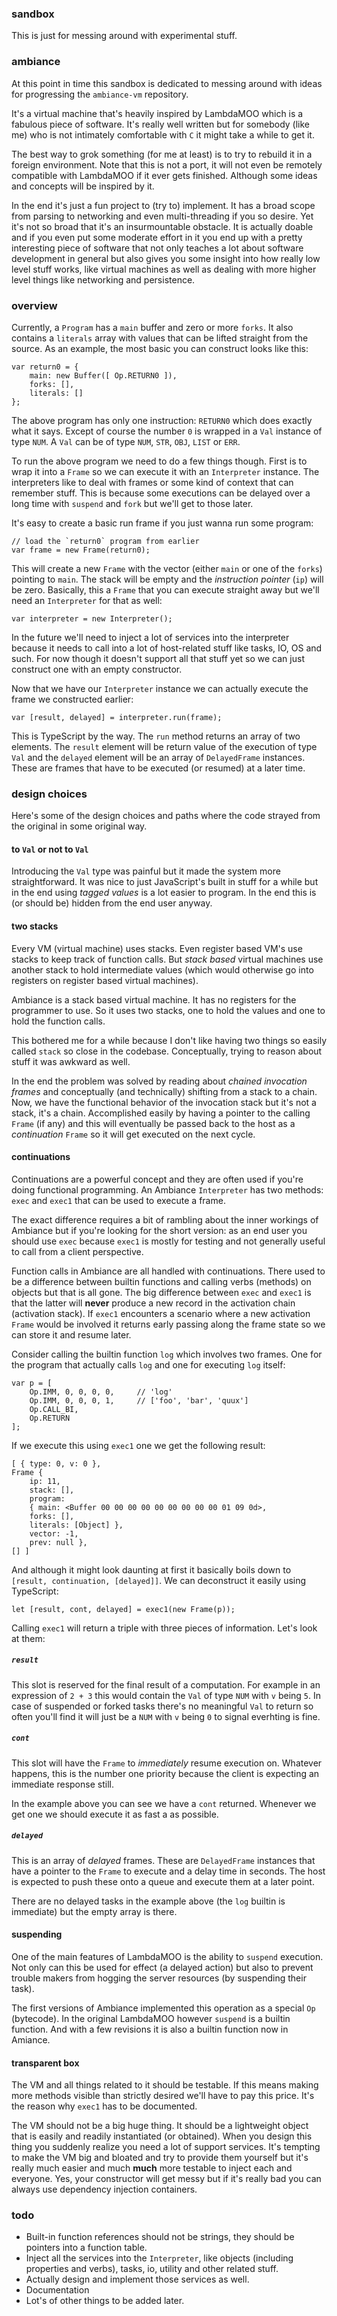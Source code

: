 ### sandbox
This is just for messing around with experimental stuff.

### ambiance
At this point in time this sandbox is dedicated to messing around with ideas
for progressing the `ambiance-vm` repository.

It's a virtual machine that's heavily inspired by LambdaMOO which is a 
fabulous piece of software. It's really well written but for somebody 
(like me) who is not intimately comfortable with `C` it might take a while to
get it. 

The best way to grok something (for me at least) is to try to rebuild it 
in a foreign environment. Note that this is not a port, it will not even be
remotely compatible with LambdaMOO if it ever gets finished. Although some
ideas and concepts will be inspired by it.

In the end it's just a fun project to (try to) implement. It has a broad scope 
from parsing to networking and even multi-threading if you so desire. Yet it's
not so broad that it's an insurmountable obstacle. It is actually doable and if
you even put some moderate effort in it you end up with a pretty interesting
piece of software that not only teaches a lot about software development in
general but also gives you some insight into how really low level stuff works, 
like virtual machines as well as dealing with more higher level things like 
networking and persistence.

### overview
Currently, a `Program` has a `main` buffer and zero or more `forks`. It also 
contains a `literals` array with values that can be lifted straight from the 
source. As an example, the most basic you can construct looks like this:

    var return0 = {
        main: new Buffer([ Op.RETURN0 ]),
        forks: [],
        literals: []
    };
    
The above program has only one instruction: `RETURN0` which does exactly what
it says. Except of course the number `0` is wrapped in a `Val` instance of type
`NUM`. A `Val` can be of type `NUM`, `STR`, `OBJ`, `LIST` or `ERR`. 

To run the above program we need to do a few things though. First is to wrap it
into a `Frame` so we can execute it with an `Interpreter` instance. The 
interpreters like to deal with frames or some kind of context that can remember
stuff. This is because some executions can be delayed over a long time with
`suspend` and `fork` but we'll get to those later. 

It's easy to create a basic run frame if you just wanna run some program:

    // load the `return0` program from earlier
    var frame = new Frame(return0); 
    
This will create a new `Frame` with the vector (either `main` or one
of the `forks`) pointing to `main`. The stack will be empty and the *instruction
pointer* (`ip`) will be zero. Basically, this a `Frame` that you can execute 
straight away but we'll need an `Interpreter` for that as well:

    var interpreter = new Interpreter(); 

In the future we'll need to inject a lot of services into the interpreter because
it needs to call into a lot of host-related stuff like tasks, IO, OS and such. For
now though it doesn't support all that stuff yet so we can just construct one with
an empty constructor.

Now that we have our `Interpreter` instance we can actually execute the frame we
constructed earlier:

    var [result, delayed] = interpreter.run(frame); 

This is TypeScript by the way. The `run` method returns an array of two elements.
The `result` element will be return value of the execution of type `Val` and the 
`delayed` element will be an array of `DelayedFrame` instances. These are frames
that have to be executed (or resumed) at a later time.

### design choices
Here's some of the design choices and paths where the code strayed from the 
original in some original way.

#### to `Val` or not to `Val`
Introducing the `Val` type was painful but it made the system more 
straightforward. It was nice to just JavaScript's built in stuff for a while but
in the end using *tagged values* is a lot easier to program. In the end this 
is (or should be) hidden from the end user anyway.

#### two stacks
Every VM (virtual machine) uses stacks. Even register based VM's use stacks to
keep track of function calls. But *stack based* virtual machines use another
stack to hold intermediate values (which would otherwise go into registers on
register based virtual machines). 

Ambiance is a stack based virtual machine. It has no registers for the
programmer to use. So it uses two stacks, one to hold the values and one to
hold the function calls.

This bothered me for a while because I don't like having two things so easily 
called `stack` so close in the codebase. Conceptually, trying to reason about 
stuff it was awkward as well. 

In the end the problem was solved by reading about *chained invocation frames*
and conceptually (and technically) shifting from a stack to a chain. Now, we
have the functional behavior of the invocation stack but it's not a stack, it's
a chain. Accomplished easily by having a pointer to the calling `Frame` (if
any) and this will eventually be passed back to the host as a *continuation* 
`Frame` so it will get executed on the next cycle.

#### continuations
Continuations are a powerful concept and they are often used if you're doing
functional programming. An Ambiance `Interpreter` has two methods: `exec`
and `exec1` that can be used to execute a frame.

The exact difference requires a bit of rambling about the inner workings of
Ambiance but if you're looking for the short version: as an end user you
should use `exec` because `exec1` is mostly for testing and not generally 
useful to call from a client perspective.

Function calls in Ambiance are all handled with continuations. There used
to be a difference between builtin functions and calling verbs (methods) on 
objects but that is all gone. The big difference between `exec` and `exec1` 
is that the latter will **never** produce a new record in the activation
chain (activation stack). If `exec1` encounters a scenario where a new
activation `Frame` would be involved it returns early passing along the
frame state so we can store it and resume later.

Consider calling the builtin function `log` which involves two frames. One
for the program that actually calls `log` and one for executing `log`
itself: 

    var p = [
        Op.IMM, 0, 0, 0, 0,     // 'log'
        Op.IMM, 0, 0, 0, 1,     // ['foo', 'bar', 'quux']
        Op.CALL_BI,
        Op.RETURN
    ];

If we execute this using `exec1` one we get the following result:

    [ { type: 0, v: 0 },
    Frame {
        ip: 11,
        stack: [],
        program:
        { main: <Buffer 00 00 00 00 00 00 00 00 00 01 09 0d>,
        forks: [],
        literals: [Object] },
        vector: -1,
        prev: null },
    [] ]
        
And although it might look daunting at first it basically boils down to 
`[result, continuation, [delayed]]`. We can deconstruct it easily using
TypeScript:

    let [result, cont, delayed] = exec1(new Frame(p));

Calling `exec1` will return a triple with three pieces of information. Let's
look at them:

##### `result`
This slot is reserved for the final result of a computation. For example in an
expression of `2 + 3` this would contain the `Val` of type `NUM` with `v` being 
`5`. In case of suspended or forked tasks there's no meaningful `Val` to return
so often you'll find it will just be a `NUM` with `v` being `0` to signal
everhting is fine.

##### `cont` 
This slot will have the `Frame` to *immediately* resume execution on. Whatever
happens, this is the number one priority because the client is expecting an 
immediate response still.

In the example above you can see we have a `cont` returned. Whenever we get one
we should execute it as fast a as possible.

##### `delayed`
This is an array of *delayed* frames. These are `DelayedFrame` instances that
have a pointer to the `Frame` to execute and a delay time in seconds. The host
is expected to push these onto a queue and execute them at a later point.    

There are no delayed tasks in the example above (the `log` builtin is immediate)
but the empty array is there.

#### suspending
One of the main features of LambdaMOO is the ability to `suspend` execution. 
Not only can this be used for effect (a delayed action) but also to prevent
trouble makers from hogging the server resources (by suspending their task).

The first versions of Ambiance implemented this operation as a special `Op`
(bytecode). In the original LambdaMOO however `suspend` is a builtin 
function. And with a few revisions it is also a builtin function now in
Amiance.

#### transparent box
The VM and all things related to it should be testable. If this means making
more methods visible than strictly desired we'll have to pay this price. It's 
the reason why `exec1` has to be documented.

The VM should not be a big huge thing. It should be a lightweight object that
is easily and readily instantiated (or obtained). When you design this thing 
you suddenly realize you need a lot of support services. It's tempting to make
the VM big and bloated and try to provide them yourself but it's really much
easier and much **much** more testable to inject each and everyone. Yes, your
constructor will get messy but if it's really bad you can always use 
dependency injection containers.  

### todo
* Built-in function references should not be strings, they should be pointers
into a function table.
* Inject all the services into the `Interpreter`, like objects (including
properties and verbs), tasks, io, utility and other related stuff.
* Actually design and implement those services as well.
* Documentation
* Lot's of other things to be added later.